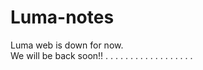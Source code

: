 # Luma-notes

Luma web is down for now.<br>
We will be back soon!!
.
.
.
.
.
.
.
.
.
.
.
.
.
.
.
.
.
.
